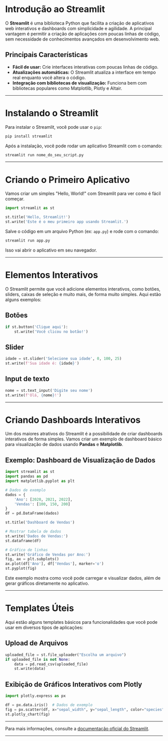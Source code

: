 # Introdução ao Streamlit

O **Streamlit** é uma biblioteca Python que facilita a criação de aplicativos web interativos e dashboards com simplicidade e agilidade. A principal vantagem é permitir a criação de aplicações com poucas linhas de código, sem necessidade de conhecimentos avançados em desenvolvimento web.

## Principais Características

- **Fácil de usar:** Crie interfaces interativas com poucas linhas de código.
- **Atualizações automáticas:** O Streamlit atualiza a interface em tempo real enquanto você altera o código.
- **Integração com bibliotecas de visualização:** Funciona bem com bibliotecas populares como Matplotlib, Plotly e Altair.

---

# Instalando o Streamlit

Para instalar o Streamlit, você pode usar o `pip`:

```bash
pip install streamlit
```

Após a instalação, você pode rodar um aplicativo Streamlit com o comando:

```bash
streamlit run nome_do_seu_script.py
```

---

# Criando o Primeiro Aplicativo

Vamos criar um simples "Hello, World!" com Streamlit para ver como é fácil começar.

```python
import streamlit as st

st.title('Hello, Streamlit!')
st.write('Este é o meu primeiro app usando Streamlit.')
```

Salve o código em um arquivo Python (ex: `app.py`) e rode com o comando:

```bash
streamlit run app.py
```

Isso vai abrir o aplicativo em seu navegador.

---

# Elementos Interativos

O Streamlit permite que você adicione elementos interativos, como botões, sliders, caixas de seleção e muito mais, de forma muito simples. Aqui estão alguns exemplos:

## Botões

```python
if st.button('Clique aqui'):
    st.write('Você clicou no botão!')
```

## Slider

```python
idade = st.slider('Selecione sua idade', 0, 100, 25)
st.write(f'Sua idade é: {idade}')
```

## Input de texto

```python
nome = st.text_input('Digite seu nome')
st.write(f'Olá, {nome}!')
```

---

# Criando Dashboards Interativos

Um dos maiores atrativos do Streamlit é a possibilidade de criar dashboards interativos de forma simples. Vamos criar um exemplo de dashboard básico para visualização de dados usando **Pandas** e **Matplotlib**.

## Exemplo: Dashboard de Visualização de Dados

```python
import streamlit as st
import pandas as pd
import matplotlib.pyplot as plt

# Dados de exemplo
dados = {
    'Ano': [2020, 2021, 2022],
    'Vendas': [100, 150, 200]
}
df = pd.DataFrame(dados)

st.title('Dashboard de Vendas')

# Mostrar tabela de dados
st.write('Dados de Vendas:')
st.dataframe(df)

# Gráfico de linhas
st.write('Gráfico de Vendas por Ano:')
fig, ax = plt.subplots()
ax.plot(df['Ano'], df['Vendas'], marker='o')
st.pyplot(fig)
```

Este exemplo mostra como você pode carregar e visualizar dados, além de gerar gráficos diretamente no aplicativo.

---

# Templates Úteis

Aqui estão alguns templates básicos para funcionalidades que você pode usar em diversos tipos de aplicações:

## Upload de Arquivos

```python
uploaded_file = st.file_uploader("Escolha um arquivo")
if uploaded_file is not None:
    data = pd.read_csv(uploaded_file)
    st.write(data)
```

## Exibição de Gráficos Interativos com Plotly

```python
import plotly.express as px

df = px.data.iris()  # Dados de exemplo
fig = px.scatter(df, x="sepal_width", y="sepal_length", color="species")
st.plotly_chart(fig)
```

---

Para mais informações, consulte a [documentação oficial do Streamlit](https://docs.streamlit.io).

---
